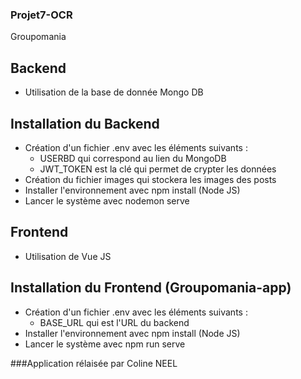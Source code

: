 ### Projet7-OCR
Groupomania

## Backend 
* Utilisation de la base de donnée Mongo DB 
## Installation du Backend 
* Création d'un fichier .env avec les éléments suivants :
   * USERBD qui correspond au lien du MongoDB
  * JWT_TOKEN est la clé qui permet de crypter les données
* Création du fichier images qui stockera les images des posts
* Installer l'environnement avec npm install (Node JS)
* Lancer le système avec nodemon serve

## Frontend
* Utilisation de Vue JS 
## Installation du Frontend (Groupomania-app)
* Création d'un fichier .env avec les éléments suivants :
  * BASE_URL qui est l'URL du backend
* Installer l'environnement avec npm install (Node JS)
* Lancer le système avec npm run serve

###Application rélaisée par Coline NEEL 
